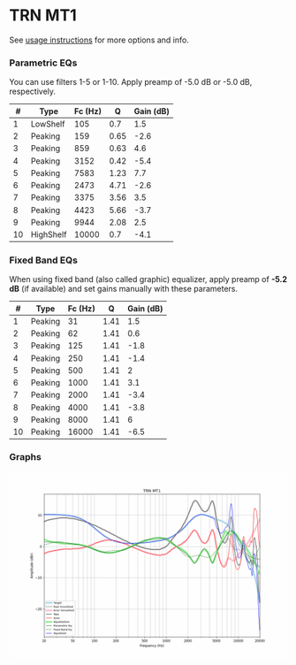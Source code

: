 # TRN MT1
See [usage instructions](https://github.com/jaakkopasanen/AutoEq#usage) for more options and info.

### Parametric EQs
You can use filters 1-5 or 1-10. Apply preamp of -5.0 dB or -5.0 dB, respectively.

|   # | Type      |   Fc (Hz) |    Q |   Gain (dB) |
|-----|-----------|-----------|------|-------------|
|   1 | LowShelf  |       105 | 0.7  |         1.5 |
|   2 | Peaking   |       159 | 0.65 |        -2.6 |
|   3 | Peaking   |       859 | 0.63 |         4.6 |
|   4 | Peaking   |      3152 | 0.42 |        -5.4 |
|   5 | Peaking   |      7583 | 1.23 |         7.7 |
|   6 | Peaking   |      2473 | 4.71 |        -2.6 |
|   7 | Peaking   |      3375 | 3.56 |         3.5 |
|   8 | Peaking   |      4423 | 5.66 |        -3.7 |
|   9 | Peaking   |      9944 | 2.08 |         2.5 |
|  10 | HighShelf |     10000 | 0.7  |        -4.1 |

### Fixed Band EQs
When using fixed band (also called graphic) equalizer, apply preamp of **-5.2 dB** (if available) and set gains manually with these parameters.

|   # | Type    |   Fc (Hz) |    Q |   Gain (dB) |
|-----|---------|-----------|------|-------------|
|   1 | Peaking |        31 | 1.41 |         1.5 |
|   2 | Peaking |        62 | 1.41 |         0.6 |
|   3 | Peaking |       125 | 1.41 |        -1.8 |
|   4 | Peaking |       250 | 1.41 |        -1.4 |
|   5 | Peaking |       500 | 1.41 |         2   |
|   6 | Peaking |      1000 | 1.41 |         3.1 |
|   7 | Peaking |      2000 | 1.41 |        -3.4 |
|   8 | Peaking |      4000 | 1.41 |        -3.8 |
|   9 | Peaking |      8000 | 1.41 |         6   |
|  10 | Peaking |     16000 | 1.41 |        -6.5 |

### Graphs
![](./TRN%20MT1.png)
